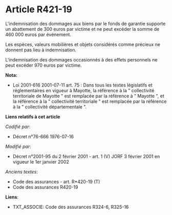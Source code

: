 # Article R421-19

L'indemnisation des dommages aux biens par le fonds de garantie supporte un abattement de 300 euros par victime et ne peut
excéder la somme de 460 000 euros par événement.

Les espèces, valeurs mobilières et objets considérés comme précieux ne donnent pas lieu à indemnisation.

L'indemnisation des dommages occasionnés à des effets personnels ne peut excéder 970 euros par victime.

**Nota:**

- Loi 2001-616 2001-07-11 art. 75 : Dans tous les textes législatifs et réglementaires en vigueur à Mayotte, la référence à
la " collectivité territoriale de Mayotte " est remplacée par la référence à " Mayotte ", et la référence à la " collectivité
territoriale " est remplacée par la référence à la " collectivité départementale ".

**Liens relatifs à cet article**

_Codifié par_:

  - Décret n°76-666 1976-07-16

_Modifié par_:

  - Décret n°2001-95 du 2 février 2001 - art. 1 (V) JORF 3 février 2001 en vigueur le 1er janvier 2002

_Anciens textes_:

  - Code des assurances - art. R*420-19 (T)
  - Code des assurances R420-19

**Liens**:

  - TXT_ASSOCIE: Code des assurances R324-6, R325-16
